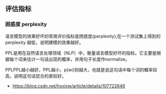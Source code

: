 

## 评估指标

### 困惑度 perplexity

语言模型的效果好坏的常用评价指标是困惑度(perplexity),在一个测试集上得到的perplexity 越低，说明建模的效果越好。

PPL是用在自然语言处理领域（NLP）中，衡量语言模型好坏的指标。它主要是根据每个词来估计一句话出现的概率，并用句子长度作normalize。

PPLPPL越小越好，PPL越小，p(wi)则越大，也就是说这句话中每个词的概率较高，说明这句话契合的表较好。

- https://blog.csdn.net/hxxjxw/article/details/107722646

